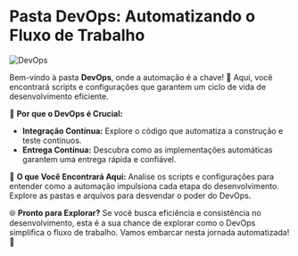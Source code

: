 # Pasta DevOps: Automatizando o Fluxo de Trabalho

![DevOps](link-para-imagem.gif)

Bem-vindo à pasta **DevOps**, onde a automação é a chave! 🤖 Aqui, você encontrará scripts e configurações que garantem um ciclo de vida de desenvolvimento eficiente.

🚀 **Por que o DevOps é Crucial:**
- **Integração Contínua:** Explore o código que automatiza a construção e teste contínuos.
- **Entrega Contínua:** Descubra como as implementações automáticas garantem uma entrega rápida e confiável.

🔗 **O que Você Encontrará Aqui:**
Analise os scripts e configurações para entender como a automação impulsiona cada etapa do desenvolvimento. Explore as pastas e arquivos para desvendar o poder do DevOps.

🌐 **Pronto para Explorar?**
Se você busca eficiência e consistência no desenvolvimento, esta é a sua chance de explorar como o DevOps simplifica o fluxo de trabalho. Vamos embarcar nesta jornada automatizada! 🌟
